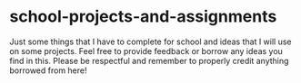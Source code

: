 # school-projects-and-assignments
Just some things that I have to complete for school and ideas that I will use on some projects.
Feel free to provide feedback or borrow any ideas you find in this.
Please be respectful and remember to properly credit anything borrowed from here!

